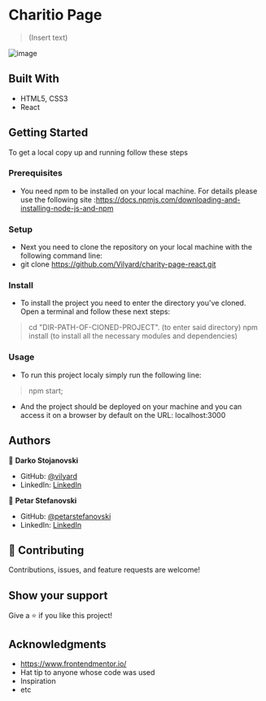 # Charitio Page

> (Insert text)

![image](https://user-images.githubusercontent.com/96201123/190897751-e5b170e8-fbfc-410c-b4b9-bbc943d5be74.png)


## Built With
  - HTML5, CSS3
  - React
   
## Getting Started

To get a local copy up and running follow these steps

### Prerequisites

- You need npm to be installed on your local machine. For details please use the following site :https://docs.npmjs.com/downloading-and-installing-node-js-and-npm

### Setup

- Next you need to clone the repository on your local machine with the following command line: 
- git clone https://github.com/Vilyard/charity-page-react.git

### Install

- To install the project you need to enter the directory you've cloned. Open a terminal and follow these next steps:
 > cd "DIR-PATH-OF-ClONED-PROJECT". (to enter said directory)
 > npm install (to install all the necessary modules and dependencies)
 
### Usage

-  To run this project localy simply run the following line:
 > npm start;
- And the project should be deployed on your machine and you can access it on a browser by default on the URL: localhost:3000

## Authors

👤 **Darko Stojanovski**
 - GitHub: [@vilyard](https://github.com/Vilyard)
 - LinkedIn: [LinkedIn](https://www.linkedin.com/in/vilyard/)
 
👤 **Petar Stefanovski**
 - GitHub: [@petarstefanovski](https://github.com/petarstefanovski)
 - LinkedIn: [LinkedIn](https://www.linkedin.com/in/petarstefanovski/)
 
## 🤝 Contributing

Contributions, issues, and feature requests are welcome!

## Show your support

Give a ⭐️ if you like this project!

## Acknowledgments

- https://www.frontendmentor.io/
- Hat tip to anyone whose code was used
- Inspiration
- etc

